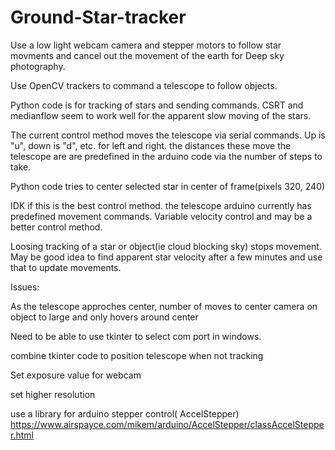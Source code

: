 # Ground-Star-tracker
Use a low light webcam camera and stepper motors to follow star movments and cancel out the movement of the earth for Deep sky photography. 

Use OpenCV trackers to command a telescope to follow objects. 

Python code is for tracking of stars and sending commands. CSRT and medianflow seem to work well for the apparent slow moving of the stars.

The current control method moves the telescope via serial commands. Up is "u", down is "d", etc. for left and right. the distances these move the telescope are are predefined in the arduino code via the number of steps to take. 

Python code tries to center selected star in center of frame(pixels 320, 240) 




IDK if this is the best control method. the telescope arduino currently has predefined movement commands. Variable velocity control and may be a better control method. 

Loosing tracking of a star or object(ie cloud blocking sky) stops movement. May be good idea to find apparent star velocity after a few minutes and use that to update movements.

Issues:

As the telescope approches center, number of moves to center camera on object to large and only hovers around center 

Need to be able to use tkinter to select com port in windows.

combine tkinter code to position telescope when not tracking

Set exposure value for webcam

set higher resolution 

use a library for arduino stepper control( AccelStepper) https://www.airspayce.com/mikem/arduino/AccelStepper/classAccelStepper.html
